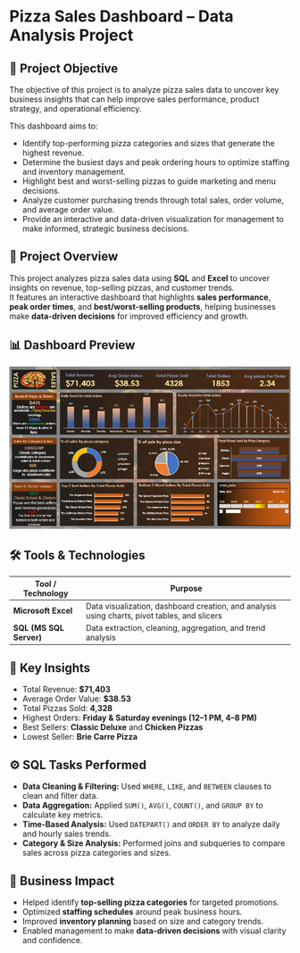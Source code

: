 #  Pizza Sales Dashboard – Data Analysis Project  

## 🎯 Project Objective  
The objective of this project is to analyze pizza sales data to uncover key business insights that can help improve sales performance, product strategy, and operational efficiency.  

This dashboard aims to:  
-  Identify top-performing pizza categories and sizes that generate the highest revenue.  
-  Determine the busiest days and peak ordering hours to optimize staffing and inventory management.  
-  Highlight best and worst-selling pizzas to guide marketing and menu decisions.  
-  Analyze customer purchasing trends through total sales, order volume, and average order value.  
-  Provide an interactive and data-driven visualization for management to make informed, strategic business decisions.


## 📘 Project Overview  

This project analyzes pizza sales data using **SQL** and **Excel** to uncover insights on revenue, top-selling pizzas, and customer trends.  
It features an interactive dashboard that highlights **sales performance**, **peak order times**, and **best/worst-selling products**, helping businesses make **data-driven decisions** for improved efficiency and growth.  

## 📊 Dashboard Preview  

![Pizza Sales Dashboard](Pizza_sales_Dashboard.jpg)

## 🛠️ Tools & Technologies  

| Tool / Technology | Purpose |
|--------------------|----------|
|  **Microsoft Excel** | Data visualization, dashboard creation, and analysis using charts, pivot tables, and slicers |
|  **SQL (MS SQL Server)** | Data extraction, cleaning, aggregation, and trend analysis |

## 🔎 Key Insights  
- Total Revenue: **$71,403**  
- Average Order Value: **$38.53**  
- Total Pizzas Sold: **4,328**  
- Highest Orders: **Friday & Saturday evenings (12–1 PM, 4–8 PM)**  
- Best Sellers: **Classic Deluxe** and **Chicken Pizzas**  
- Lowest Seller: **Brie Carre Pizza**

## ⚙️ SQL Tasks Performed  

-  **Data Cleaning & Filtering:** Used `WHERE`, `LIKE`, and `BETWEEN` clauses to clean and filter data.  
-  **Data Aggregation:** Applied `SUM()`, `AVG()`, `COUNT()`, and `GROUP BY` to calculate key metrics.  
-  **Time-Based Analysis:** Used `DATEPART()` and `ORDER BY` to analyze daily and hourly sales trends.  
-  **Category & Size Analysis:** Performed joins and subqueries to compare sales across pizza categories and sizes.  

## 🚀 Business Impact  

-  Helped identify **top-selling pizza categories** for targeted promotions.  
-  Optimized **staffing schedules** around peak business hours.  
-  Improved **inventory planning** based on size and category trends.  
-  Enabled management to make **data-driven decisions** with visual clarity and confidence.  

